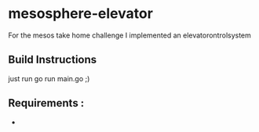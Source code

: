 # mesosphere-elevator

For the mesos take home challenge I implemented an elevatorontrolsystem

## Build Instructions

just run go run main.go ;)

## Requirements :

* 
